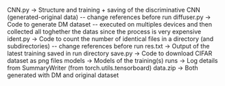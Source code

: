 CNN.py -> Structure and training + saving of the  discriminative CNN (generated-original data) -- change references before run
diffuser.py -> Code to generate DM dataset -- executed on multiples devices and then collected all toghether the datas since the process is very expensive
ident.py -> Code to count the number of identical files in a directory (and subdirectories) -- change references before run
res.txt -> Output of the latest training saved in run directory
save.py -> Code to download CIFAR dataset as png files
models -> Models of the training(s)
runs -> Log details from SummaryWriter (from torch.utils.tensorboard)
data.zip -> Both generated with DM and original dataset
